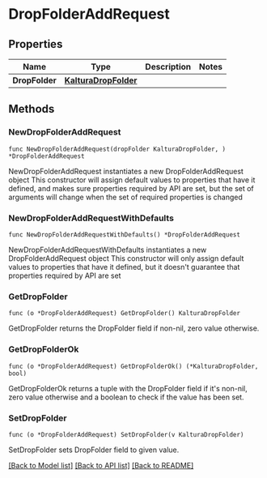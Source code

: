 # DropFolderAddRequest

## Properties

Name | Type | Description | Notes
------------ | ------------- | ------------- | -------------
**DropFolder** | [**KalturaDropFolder**](KalturaDropFolder.md) |  | 

## Methods

### NewDropFolderAddRequest

`func NewDropFolderAddRequest(dropFolder KalturaDropFolder, ) *DropFolderAddRequest`

NewDropFolderAddRequest instantiates a new DropFolderAddRequest object
This constructor will assign default values to properties that have it defined,
and makes sure properties required by API are set, but the set of arguments
will change when the set of required properties is changed

### NewDropFolderAddRequestWithDefaults

`func NewDropFolderAddRequestWithDefaults() *DropFolderAddRequest`

NewDropFolderAddRequestWithDefaults instantiates a new DropFolderAddRequest object
This constructor will only assign default values to properties that have it defined,
but it doesn't guarantee that properties required by API are set

### GetDropFolder

`func (o *DropFolderAddRequest) GetDropFolder() KalturaDropFolder`

GetDropFolder returns the DropFolder field if non-nil, zero value otherwise.

### GetDropFolderOk

`func (o *DropFolderAddRequest) GetDropFolderOk() (*KalturaDropFolder, bool)`

GetDropFolderOk returns a tuple with the DropFolder field if it's non-nil, zero value otherwise
and a boolean to check if the value has been set.

### SetDropFolder

`func (o *DropFolderAddRequest) SetDropFolder(v KalturaDropFolder)`

SetDropFolder sets DropFolder field to given value.



[[Back to Model list]](../README.md#documentation-for-models) [[Back to API list]](../README.md#documentation-for-api-endpoints) [[Back to README]](../README.md)


